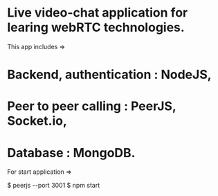 # Live video-chat application for learing webRTC technologies.

This app includes =>

# Backend, authentication : NodeJS, 
# Peer to peer calling : PeerJS, Socket.io, 
# Database : MongoDB.

For start application =>

$ peerjs --port 3001
$ npm start
